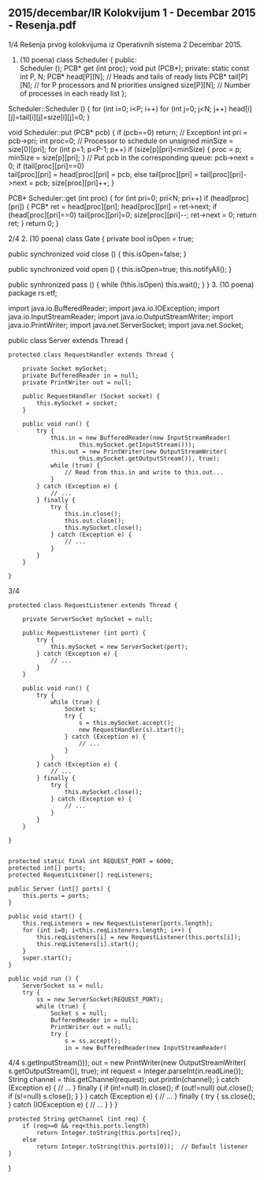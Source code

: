 2015/decembar/IR Kolokvijum 1 - Decembar 2015 - Resenja.pdf
--------------------------------------------------------------------------------


1/4 
Rešenja prvog kolokvijuma iz Operativnih sistema 2 
Decembar 2015. 
1. (10 poena) 
class Scheduler { 
public:  
  Scheduler (); 
  PCB* get (int proc); 
  void put (PCB*); 
private: 
  static const int P, N; 
  PCB* head[P][N];  // Heads and tails of ready lists 
  PCB* tail[P][N];  // for P processors and N priorities 
  unsigned size[P][N]; // Number of processes in each ready list 
}; 
 
Scheduler::Scheduler () { 
  for (int i=0; i<P; i++) 
    for (int j=0; j<N; j++) 
      head[i][j]=tail[i][j]=size[i][j]=0; 
} 
 
void Scheduler::put (PCB* pcb) { 
  if (pcb==0) return; // Exception! 
  int pri = pcb->pri; 
  int proc=0;  // Processor to schedule on 
  unsigned minSize = size[0][pri]; 
  for (int p=1; p<P-1; p++) 
    if (size[p][pri]<minSize) { 
      proc = p; 
      minSize = size[p][pri]; 
    } 
  // Put pcb in the corresponding queue: 
  pcb->next = 0; 
  if (tail[proc][pri]==0)  
    tail[proc][pri] = head[proc][pri] = pcb; 
  else 
    tail[proc][pri] = tail[proc][pri]->next = pcb; 
  size[proc][pri]++; 
} 
 
PCB* Scheduler::get (int proc) { 
  for (int pri=0; pri<N; pri++) 
    if (head[proc][pri]) { 
       PCB* ret = head[proc][pri]; 
       head[proc][pri] = ret->next; 
       if (head[proc][pri]==0) tail[proc][pri]=0; 
       size[proc][pri]--; 
       ret->next = 0; 
       return ret; 
    } 
  return 0; 
} 

2/4 
2. (10 poena) 
class Gate { 
  private bool isOpen = true; 
 
  public synchronized void close () { 
    this.isOpen=false; 
  } 
 
  public synchronized void open () { 
    this.isOpen=true; 
    this.notifyAll(); 
  } 
 
  public synhronized pass () { 
    while (!this.isOpen) this.wait(); 
  } 
} 
3. (10 poena) 
package rs.etf; 
 
import java.io.BufferedReader; 
import java.io.IOException; 
import java.io.InputStreamReader; 
import java.io.OutputStreamWriter; 
import java.io.PrintWriter; 
import java.net.ServerSocket; 
import java.net.Socket; 
 
public class Server extends Thread { 
 
    protected class RequestHandler extends Thread { 
 
        private Socket mySocket; 
        private BufferedReader in = null; 
        private PrintWriter out = null; 
 
        public RequestHandler (Socket socket) { 
            this.mySocket = socket; 
        } 
 
        public void run() { 
            try { 
                this.in = new BufferedReader(new InputStreamReader( 
                        this.mySocket.getInputStream())); 
                this.out = new PrintWriter(new OutputStreamWriter( 
                        this.mySocket.getOutputStream()), true); 
                while (true) { 
                    // Read from this.in and write to this.out... 
                } 
            } catch (Exception e) { 
                // ... 
            } finally { 
                try { 
                    this.in.close(); 
                    this.out.close(); 
                    this.mySocket.close(); 
                } catch (Exception e) { 
                    // ... 
                } 
            } 
        } 
 
    } 

3/4 
     
    protected class RequestListener extends Thread { 
 
        private ServerSocket mySocket = null; 
 
        public RequestListener (int port) { 
            try { 
                this.mySocket = new ServerSocket(port); 
            } catch (Exception e) { 
                // ... 
            } 
        } 
 
        public void run() { 
            try { 
                while (true) { 
                    Socket s; 
                    try { 
                        s = this.mySocket.accept(); 
                        new RequestHandler(s).start(); 
                    } catch (Exception e) { 
                        // ... 
                    } 
                } 
            } catch (Exception e) { 
                // ... 
            } finally { 
                try { 
                    this.mySocket.close(); 
                } catch (Exception e) { 
                    // ... 
                } 
            } 
        } 
 
    } 
 
 
    protected static final int REQUEST_PORT = 6000; 
    protected int[] ports; 
    protected RequestListener[] reqListeners; 
 
    public Server (int[] ports) { 
        this.ports = ports; 
    } 
 
    public void start() { 
        this.reqListeners = new RequestListener[ports.length]; 
        for (int i=0; i<this.reqListeners.length; i++) { 
            this.reqListeners[i] = new RequestListener(this.ports[i]); 
            this.reqListeners[i].start(); 
        } 
        super.start(); 
    } 
 
    public void run () { 
        ServerSocket ss = null; 
        try { 
            ss = new ServerSocket(REQUEST_PORT); 
            while (true) { 
                Socket s = null; 
                BufferedReader in = null; 
                PrintWriter out = null; 
                try { 
                    s = ss.accept(); 
                    in = new BufferedReader(new InputStreamReader( 

4/4 
                            s.getInputStream())); 
                    out = new PrintWriter(new OutputStreamWriter( 
                            s.getOutputStream()), true); 
                    int request = Integer.parseInt(in.readLine()); 
                    String channel = this.getChannel(request); 
                    out.println(channel); 
                } 
                catch (Exception e) { 
                    // ... 
                } finally { 
                    if (in!=null) in.close(); 
                    if (out!=null) out.close(); 
                    if (s!=null) s.close(); 
                } 
            } 
        } catch (Exception e) { 
            // ... 
        } finally { 
            try { 
                ss.close(); 
            } catch (IOException e) { 
                // ... 
            } 
        } 
    } 
 
    protected String getChannel (int req) { 
        if (req>=0 && req<this.ports.length) 
            return Integer.toString(this.ports[req]); 
        else 
            return Integer.toString(this.ports[0]);  // Default listener 
    } 
 
}
 